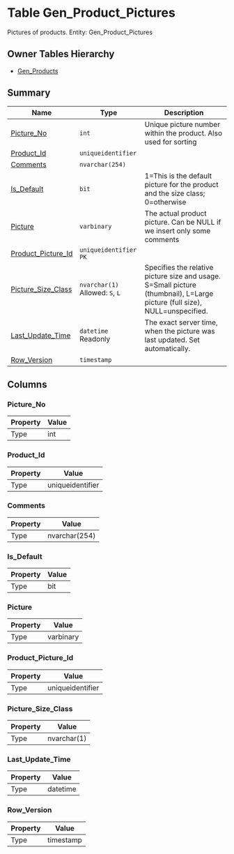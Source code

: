 # Table Gen_Product_Pictures

Pictures of products. Entity: Gen_Product_Pictures

## Owner Tables Hierarchy

* [Gen_Products](Gen_Products.md)

## Summary

| Name | Type | Description |
| - | - | --- |
|[Picture_No](#picture_no)|`int` |Unique picture number within the product. Also used for sorting|
|[Product_Id](#product_id)|`uniqueidentifier` ||
|[Comments](#comments)|`nvarchar(254)` ||
|[Is_Default](#is_default)|`bit` |1=This is the default picture for the product and the size class; 0=otherwise|
|[Picture](#picture)|`varbinary` |The actual product picture. Can be NULL if we insert only some comments|
|[Product_Picture_Id](#product_picture_id)|`uniqueidentifier` `PK`||
|[Picture_Size_Class](#picture_size_class)|`nvarchar(1)` Allowed: `S`, `L`|Specifies the relative picture size and usage. S=Small picture (thumbnail), L=Large picture (full size), NULL=unspecified.|
|[Last_Update_Time](#last_update_time)|`datetime` Readonly|The exact server time, when the picture was last updated. Set automatically.|
|[Row_Version](#row_version)|`timestamp` ||

## Columns

### Picture_No

| Property | Value |
| - | - |
|Type|int|

### Product_Id

| Property | Value |
| - | - |
|Type|uniqueidentifier|

### Comments

| Property | Value |
| - | - |
|Type|nvarchar(254)|

### Is_Default

| Property | Value |
| - | - |
|Type|bit|

### Picture

| Property | Value |
| - | - |
|Type|varbinary|

### Product_Picture_Id

| Property | Value |
| - | - |
|Type|uniqueidentifier|

### Picture_Size_Class

| Property | Value |
| - | - |
|Type|nvarchar(1)|

### Last_Update_Time

| Property | Value |
| - | - |
|Type|datetime|

### Row_Version

| Property | Value |
| - | - |
|Type|timestamp|


